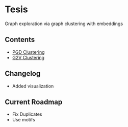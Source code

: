 # Tesis

Graph exploration via graph clustering with embeddings

## Contents

* [PGD Clustering](PGD/README.md)
* [G2V Clustering](graph2vec/README.md)

## Changelog

* Added visualization

## Current Roadmap

* Fix Duplicates
* Use motifs 
